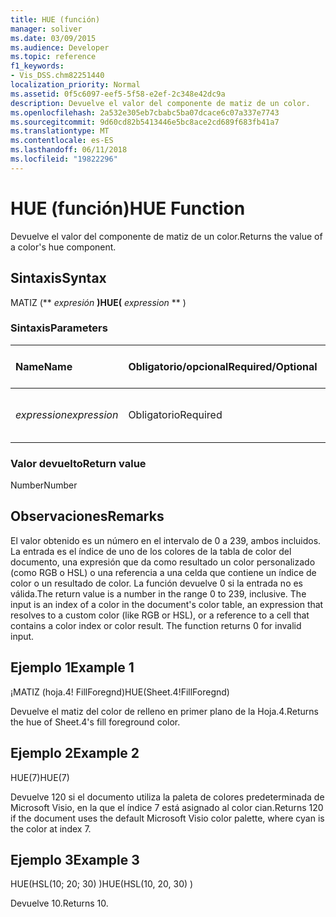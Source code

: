 ```yaml
---
title: HUE (función)
manager: soliver
ms.date: 03/09/2015
ms.audience: Developer
ms.topic: reference
f1_keywords:
- Vis_DSS.chm82251440
localization_priority: Normal
ms.assetid: 0f5c6097-eef5-5f58-e2ef-2c348e42dc9a
description: Devuelve el valor del componente de matiz de un color.
ms.openlocfilehash: 2a532e305eb7cbabc5ba07dcace6c07a337e7743
ms.sourcegitcommit: 9d60cd82b5413446e5bc8ace2cd689f683fb41a7
ms.translationtype: MT
ms.contentlocale: es-ES
ms.lasthandoff: 06/11/2018
ms.locfileid: "19822296"
---
```

# <a name="hue-function"></a><span data-ttu-id="dfecf-103">HUE (función)</span><span class="sxs-lookup"><span data-stu-id="dfecf-103">HUE Function</span></span>

<span data-ttu-id="dfecf-104">Devuelve el valor del componente de matiz de un color.</span><span class="sxs-lookup"><span data-stu-id="dfecf-104">Returns the value of a color's hue component.</span></span>
  
## <a name="syntax"></a><span data-ttu-id="dfecf-105">Sintaxis</span><span class="sxs-lookup"><span data-stu-id="dfecf-105">Syntax</span></span>

<span data-ttu-id="dfecf-106">MATIZ (** *expresión* **)</span><span class="sxs-lookup"><span data-stu-id="dfecf-106">HUE(** *expression* ** )</span></span> 
  
### <a name="parameters"></a><span data-ttu-id="dfecf-107">Sintaxis</span><span class="sxs-lookup"><span data-stu-id="dfecf-107">Parameters</span></span>

|<span data-ttu-id="dfecf-108">**Name**</span><span class="sxs-lookup"><span data-stu-id="dfecf-108">**Name**</span></span>|<span data-ttu-id="dfecf-109">**Obligatorio/opcional**</span><span class="sxs-lookup"><span data-stu-id="dfecf-109">**Required/Optional**</span></span>|<span data-ttu-id="dfecf-110">**Tipo de datos**</span><span class="sxs-lookup"><span data-stu-id="dfecf-110">**Data Type**</span></span>|<span data-ttu-id="dfecf-111">**Descripción**</span><span class="sxs-lookup"><span data-stu-id="dfecf-111">**Description**</span></span>|
|:-----|:-----|:-----|:-----|
| <span data-ttu-id="dfecf-112">_expression_</span><span class="sxs-lookup"><span data-stu-id="dfecf-112">_expression_</span></span> <br/> |<span data-ttu-id="dfecf-113">Obligatorio</span><span class="sxs-lookup"><span data-stu-id="dfecf-113">Required</span></span>  <br/> |<span data-ttu-id="dfecf-114">**String**</span><span class="sxs-lookup"><span data-stu-id="dfecf-114">**String**</span></span> <br/> |<span data-ttu-id="dfecf-115">Expresión que da como resultado un color.</span><span class="sxs-lookup"><span data-stu-id="dfecf-115">An expression that evaluates to a color.</span></span>  <br/> |
   
### <a name="return-value"></a><span data-ttu-id="dfecf-116">Valor devuelto</span><span class="sxs-lookup"><span data-stu-id="dfecf-116">Return value</span></span>

<span data-ttu-id="dfecf-117">Number</span><span class="sxs-lookup"><span data-stu-id="dfecf-117">Number</span></span>
  
## <a name="remarks"></a><span data-ttu-id="dfecf-118">Observaciones</span><span class="sxs-lookup"><span data-stu-id="dfecf-118">Remarks</span></span>

<span data-ttu-id="dfecf-p101">El valor obtenido es un número en el intervalo de 0 a 239, ambos incluidos. La entrada es el índice de uno de los colores de la tabla de color del documento, una expresión que da como resultado un color personalizado (como RGB o HSL) o una referencia a una celda que contiene un índice de color o un resultado de color. La función devuelve 0 si la entrada no es válida.</span><span class="sxs-lookup"><span data-stu-id="dfecf-p101">The return value is a number in the range 0 to 239, inclusive. The input is an index of a color in the document's color table, an expression that resolves to a custom color (like RGB or HSL), or a reference to a cell that contains a color index or color result. The function returns 0 for invalid input.</span></span> 
  
## <a name="example-1"></a><span data-ttu-id="dfecf-122">Ejemplo 1</span><span class="sxs-lookup"><span data-stu-id="dfecf-122">Example 1</span></span>

<span data-ttu-id="dfecf-123">¡MATIZ (hoja.4! FillForegnd)</span><span class="sxs-lookup"><span data-stu-id="dfecf-123">HUE(Sheet.4!FillForegnd)</span></span>
  
<span data-ttu-id="dfecf-124">Devuelve el matiz del color de relleno en primer plano de la Hoja.4.</span><span class="sxs-lookup"><span data-stu-id="dfecf-124">Returns the hue of Sheet.4's fill foreground color.</span></span>
  
## <a name="example-2"></a><span data-ttu-id="dfecf-125">Ejemplo 2</span><span class="sxs-lookup"><span data-stu-id="dfecf-125">Example 2</span></span>

<span data-ttu-id="dfecf-126">HUE(7)</span><span class="sxs-lookup"><span data-stu-id="dfecf-126">HUE(7)</span></span>
  
<span data-ttu-id="dfecf-127">Devuelve 120 si el documento utiliza la paleta de colores predeterminada de Microsoft Visio, en la que el índice 7 está asignado al color cian.</span><span class="sxs-lookup"><span data-stu-id="dfecf-127">Returns 120 if the document uses the default Microsoft Visio color palette, where cyan is the color at index 7.</span></span>
  
## <a name="example-3"></a><span data-ttu-id="dfecf-128">Ejemplo 3</span><span class="sxs-lookup"><span data-stu-id="dfecf-128">Example 3</span></span>

<span data-ttu-id="dfecf-129">HUE(HSL(10; 20; 30) )</span><span class="sxs-lookup"><span data-stu-id="dfecf-129">HUE(HSL(10, 20, 30) )</span></span>
  
<span data-ttu-id="dfecf-130">Devuelve 10.</span><span class="sxs-lookup"><span data-stu-id="dfecf-130">Returns 10.</span></span>
  

